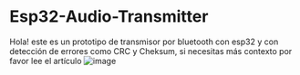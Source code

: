 # Esp32-Audio-Transmitter
Hola! este es un prototipo de transmisor por bluetooth con esp32 y con detección de errores
como CRC y Cheksum, si necesitas más contexto por favor lee el artículo
![image](https://github.com/user-attachments/assets/69e4e3f1-6b12-405e-ba6e-323cfe98a0f0)

